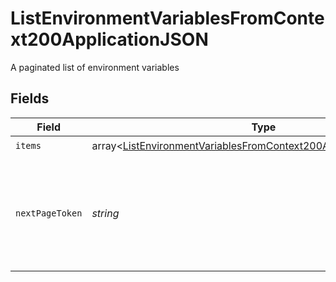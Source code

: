 # ListEnvironmentVariablesFromContext200ApplicationJSON

A paginated list of environment variables


## Fields

| Field                                                                                                                                                      | Type                                                                                                                                                       | Required                                                                                                                                                   | Description                                                                                                                                                |
| ---------------------------------------------------------------------------------------------------------------------------------------------------------- | ---------------------------------------------------------------------------------------------------------------------------------------------------------- | ---------------------------------------------------------------------------------------------------------------------------------------------------------- | ---------------------------------------------------------------------------------------------------------------------------------------------------------- |
| `items`                                                                                                                                                    | array<[ListEnvironmentVariablesFromContext200ApplicationJSONItems](../../models/operations/ListEnvironmentVariablesFromContext200ApplicationJSONItems.md)> | :heavy_check_mark:                                                                                                                                         | N/A                                                                                                                                                        |
| `nextPageToken`                                                                                                                                            | *string*                                                                                                                                                   | :heavy_check_mark:                                                                                                                                         | A token to pass as a `page-token` query parameter to return the next page of results.                                                                      |